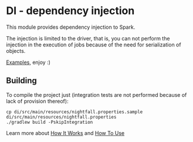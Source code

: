 # DI - dependency injection

This module provides dependency injection to Spark.

The injection is limited to the driver, that is, you can not perform the injection in the execution of jobs because of the need for serialization of objects.

[Examples](https://github.com/elo7/nightfall/tree/nightfall-os/examples), enjoy :)

## Building

To compile the project just (integration tests are not performed because of lack of provision thereof):

```shell
cp di/src/main/resources/nightfall.properties.sample di/src/main/resources/nightfall.properties
./gradlew build -PskipIntegration
```

Learn more about [How It Works](https://github.com/elo7/nightfall/wiki/how-it-works) and [How To Use](https://github.com/elo7/nightfall/wiki/how-to-use)
